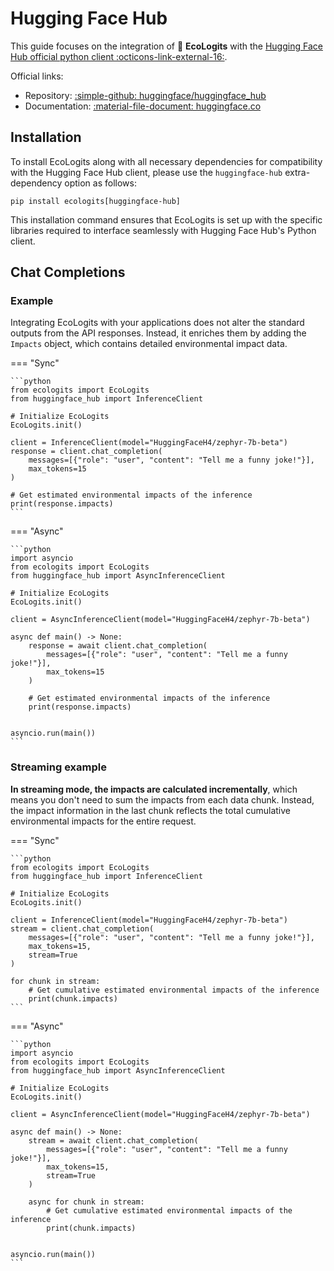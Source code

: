 # Hugging Face Hub

This guide focuses on the integration of :seedling: **EcoLogits** with the [Hugging Face Hub official python client :octicons-link-external-16:](https://github.com/huggingface/huggingface_hub).

Official links:

* Repository: [:simple-github: huggingface/huggingface_hub](https://github.com/huggingface/huggingface_hub)
* Documentation: [:material-file-document: huggingface.co](https://huggingface.co/docs/huggingface_hub/index)


## Installation

To install EcoLogits along with all necessary dependencies for compatibility with the Hugging Face Hub client, please use the `huggingface-hub` extra-dependency option as follows:

```shell
pip install ecologits[huggingface-hub]
```

This installation command ensures that EcoLogits is set up with the specific libraries required to interface seamlessly with Hugging Face Hub's Python client.

## Chat Completions

### Example

Integrating EcoLogits with your applications does not alter the standard outputs from the API responses. Instead, it enriches them by adding the `Impacts` object, which contains detailed environmental impact data.

=== "Sync"

    ```python
    from ecologits import EcoLogits
    from huggingface_hub import InferenceClient
    
    # Initialize EcoLogits
    EcoLogits.init()
    
    client = InferenceClient(model="HuggingFaceH4/zephyr-7b-beta")
    response = client.chat_completion(
        messages=[{"role": "user", "content": "Tell me a funny joke!"}],
        max_tokens=15
    )
    
    # Get estimated environmental impacts of the inference
    print(response.impacts)
    ```

=== "Async"

    ```python
    import asyncio
    from ecologits import EcoLogits
    from huggingface_hub import AsyncInferenceClient
    
    # Initialize EcoLogits
    EcoLogits.init()
    
    client = AsyncInferenceClient(model="HuggingFaceH4/zephyr-7b-beta")
    
    async def main() -> None:
        response = await client.chat_completion(
            messages=[{"role": "user", "content": "Tell me a funny joke!"}],
            max_tokens=15
        )
        
        # Get estimated environmental impacts of the inference
        print(response.impacts)
    
    
    asyncio.run(main())
    ```


### Streaming example

**In streaming mode, the impacts are calculated incrementally**, which means you don't need to sum the impacts from each data chunk. Instead, the impact information in the last chunk reflects the total cumulative environmental impacts for the entire request.

=== "Sync"

    ```python
    from ecologits import EcoLogits
    from huggingface_hub import InferenceClient
    
    # Initialize EcoLogits
    EcoLogits.init()
    
    client = InferenceClient(model="HuggingFaceH4/zephyr-7b-beta")
    stream = client.chat_completion(
        messages=[{"role": "user", "content": "Tell me a funny joke!"}],
        max_tokens=15,
        stream=True
    )
    
    for chunk in stream:
        # Get cumulative estimated environmental impacts of the inference
        print(chunk.impacts)
    ```

=== "Async"

    ```python
    import asyncio
    from ecologits import EcoLogits
    from huggingface_hub import AsyncInferenceClient
    
    # Initialize EcoLogits
    EcoLogits.init()
    
    client = AsyncInferenceClient(model="HuggingFaceH4/zephyr-7b-beta")
    
    async def main() -> None:
        stream = await client.chat_completion(
            messages=[{"role": "user", "content": "Tell me a funny joke!"}],
            max_tokens=15,
            stream=True
        )
        
        async for chunk in stream:
            # Get cumulative estimated environmental impacts of the inference
            print(chunk.impacts)
    
    
    asyncio.run(main())
    ```

